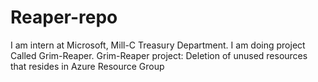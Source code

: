 # Reaper-repo
I am intern at Microsoft, Mill-C Treasury Department. I am doing project Called Grim-Reaper.
Grim-Reaper project: Deletion of unused resources that resides in Azure Resource Group
